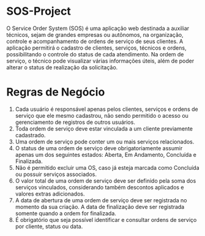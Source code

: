 # SOS-Project

O Service Order System (SOS) é uma aplicação web destinada a auxiliar técnicos, sejam de grandes empresas ou autônomos, 
na organização, controle e acompanhamento de ordens de serviço de seus clientes. A aplicação permitirá o cadastro de 
clientes, serviços, técnicos e ordens, possibilitando o controle do status de cada atendimento. Na ordem de serviço, o 
técnico pode visualizar várias informações úteis, além de poder alterar o status de realização da solicitação.

# Regras de Negócio

1. Cada usuário é responsável apenas pelos clientes, serviços e ordens de serviço que ele mesmo cadastrou, não sendo 
permitido o acesso ou gerenciamento de registros de outros usuários.
2. Toda ordem de serviço deve estar vinculada a um cliente previamente cadastrado.
3. Uma ordem de serviço pode conter um ou mais serviços relacionados.
4. O status de uma ordem de serviço deve obrigatoriamente assumir apenas um dos seguintes estados: Aberta, Em Andamento, 
Concluída e Finalizada.
5. Não é permitido excluir uma OS, caso já esteja marcada como Concluída ou possuir serviços associados.
6. O valor total de uma ordem de serviço deve ser definido pela soma dos serviços vinculados, considerando também 
descontos aplicados e valores extras adicionados.
7. A data de abertura de uma ordem de serviço deve ser registrada no momento da sua criação. A data de finalização deve 
ser registrada somente quando a ordem for finalizada.
8. É obrigatório que seja possível identificar e consultar ordens de serviço por cliente, status ou data.
